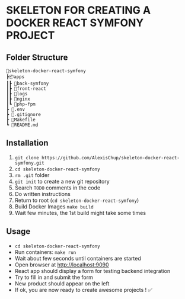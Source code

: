 # SKELETON FOR CREATING A DOCKER REACT SYMFONY PROJECT

## Folder Structure

```
📂skeleton-docker-react-symfony
┣📦apps
┃┣ 📂back-symfony
┃┣ 📂front-react
┃┣ 📂logs
┃┣ 📂nginx
┃┗ 📂php-fpm
┣ 📜.env
┣ 📜.gitignore
┣ 📜Makefile
┗ 📜README.md
```

## Installation

1. `git clone https://github.com/AlexisChup/skeleton-docker-react-symfony.git`
2. `cd skeleton-docker-react-symfony`
3. `rm .git` folder
4. `git init` to create a new git repository
5. Search `TODO` comments in the code
6. Do written instructions
7. Return to root (`cd skeleton-docker-react-symfony`)
8. Build Docker Images `make build`
9. Wait few minutes, the 1st build might take some times

## Usage

- `cd skeleton-docker-react-symfony`
- Run containers: `make run`
- Wait about few seconds until containers are started
- Open browser at [http://localhost:9090](http://localhost:9090)
- React app should display a form for testing backend integration
- Try to fill in and submit the form
- New product should appear on the left
- If ok, you are now ready to create awesome projects ! ✅
